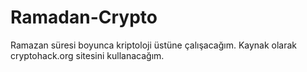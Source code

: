 # Ramadan-Crypto
Ramazan süresi boyunca kriptoloji üstüne çalışacağım. Kaynak olarak cryptohack.org sitesini kullanacağım. 
